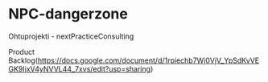 NPC-dangerzone
==============

Ohtuprojekti - nextPracticeConsulting

Product Backlog(https://docs.google.com/document/d/1rpiechb7Wj0VjV_YpSdKvVEGK9IjxV4yNVVL44_7xvs/edit?usp=sharing)
